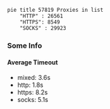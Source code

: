 
```mermaid
pie title 57819 Proxies in list
    "HTTP" : 26561
    "HTTPS": 8549
    "SOCKS" : 29923
```

### Some Info
#### Average Timeout

- mixed: 3.6s
- http: 1.8s
- https: 8.2s
- socks: 5.1s